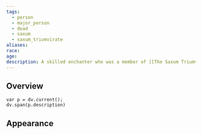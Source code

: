 ```yaml
---
tags:
  - person
  - major_person
  - dead
  - saxum
  - saxum_triumvirate
aliases: 
race: 
age: 
description: A skilled enchanter who was a member of [[The Saxum Triumvirate]] for 25 years before leaving to pursue his own research.
---
```

## Overview
```dataviewjs
var p = dv.current();
dv.span(p.description)
```
## Appearance
